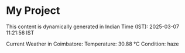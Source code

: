 # My Project

This content is dynamically generated in Indian Time (IST): 2025-03-07 11:21:56 IST


Current Weather in Coimbatore:
Temperature: 30.88 °C
Condition: haze
